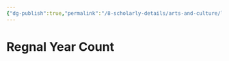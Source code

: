 ```yaml
---
{"dg-publish":true,"permalink":"/8-scholarly-details/arts-and-culture/legislation/rules-of-succession/regnal-year-count/","noteIcon":""}
---
```


# Regnal Year Count
